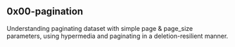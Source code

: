## 0x00-pagination

Understanding paginating dataset with simple page & page_size parameters, using hypermedia and paginating in a deletion-resilient manner.
